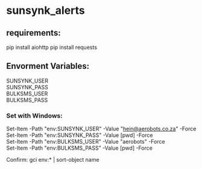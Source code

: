 # sunsynk_alerts

## requirements:

pip install aiohttp
pip install requests

## Envorment Variables:
SUNSYNK_USER\
SUNSYNK_PASS\
BULKSMS_USER\
BULKSMS_PASS

### Set with Windows:
Set-Item -Path "env:SUNSYNK_USER" -Value "hein@aerobots.co.za" -Force\
Set-Item -Path "env:SUNSYNK_PASS" -Value [pwd] -Force\
Set-Item -Path "env:BULKSMS_USER" -Value "aerobots" -Force\
Set-Item -Path "env:BULKSMS_PASS" -Value [pwd] -Force

Confirm:
gci env:* | sort-object name
